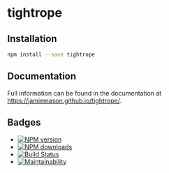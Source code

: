 # tightrope

## Installation

```bash
npm install --save tightrope
```

## Documentation

Full information can be found in the documentation at
https://jamiemason.github.io/tightrope/.

## Badges

- [![NPM version](http://img.shields.io/npm/v/tightrope.svg?style=flat-square)](https://www.npmjs.com/package/tightrope)
- [![NPM downloads](http://img.shields.io/npm/dm/tightrope.svg?style=flat-square)](https://www.npmjs.com/package/tightrope)
- [![Build Status](https://img.shields.io/github/actions/workflow/status/JamieMason/tightrope/ci.yaml?branch=main)](https://github.com/JamieMason/tightrope/actions)
- [![Maintainability](https://api.codeclimate.com/v1/badges/516439365fdd0e3c6526/maintainability)](https://codeclimate.com/github/JamieMason/tightrope/maintainability)
